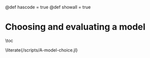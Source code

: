 @def hascode = true
@def showall = true

# Choosing and evaluating a model

\toc

\literate{/scripts/A-model-choice.jl}
